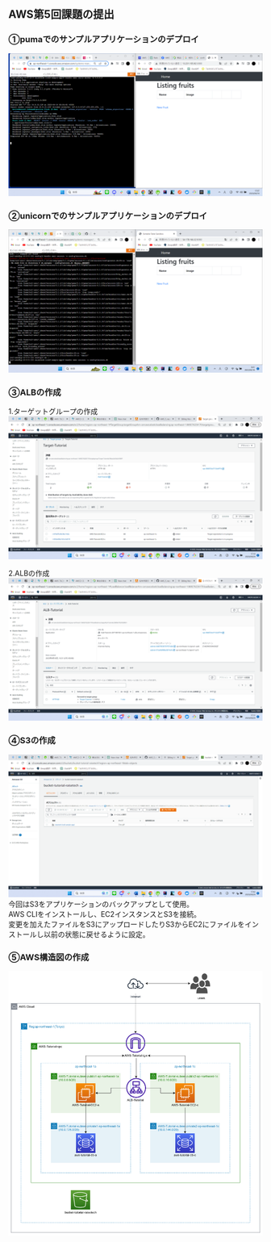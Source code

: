 ## AWS第5回課題の提出  
  
### ①pumaでのサンプルアプリケーションのデプロイ  
![puma実行](https://github.com/SuzukiNaoto0422/AWS_5_repository-/blob/main/picture/AWS%E8%AA%B2%E9%A1%8C(puma).png?raw=true)  

### ②unicornでのサンプルアプリケーションのデプロイ  
![unicorn実行](https://github.com/SuzukiNaoto0422/AWS_5_repository-/blob/main/picture/AWS%E8%AA%B2%E9%A1%8C(unicorn).png?raw=true)  
  
### ③ALBの作成  
1.ターゲットグループの作成  
![ターゲットグループ](https://github.com/SuzukiNaoto0422/AWS_5_repository-/blob/main/picture/Target%20groups.png?raw=true)  
  
2.ALBの作成  
![ALB](https://github.com/SuzukiNaoto0422/AWS_5_repository-/blob/main/picture/ALB.png?raw=true)  

### ④S3の作成  
![S3](https://github.com/SuzukiNaoto0422/AWS_5_repository-/blob/main/picture/S3.png?raw=true)  
今回はS3をアプリケーションのバックアップとして使用。  
AWS CLIをインストールし、EC2インスタンスとS3を接続。  
変更を加えたファイルをS3にアップロードしたりS3からEC2にファイルをインストールし以前の状態に戻せるように設定。  

### ⑤AWS構造図の作成  
![AWS構造図](https://github.com/SuzukiNaoto0422/AWS_5_repository-/blob/main/picture/AWS%E6%A7%8B%E9%80%A0%E5%9B%B3.png?raw=true)  
